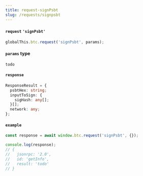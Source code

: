 ```yaml
---
title: request-signPsbt
slug: /requests/signpsbt
---
```


#### `request` `'signPsbt'`

```ts
globalThis.btc.request('signPsbt', params);
```

#### `params` type

`todo`

#### `response`

```ts
ResponseResult = {
  psbtHex: string;
  inputToSign: {
    sigHash: any[];
  }[];
  network: any;
};
```

#### `example`

```ts
const response = await window.btc.request('signPsbt', {});

console.log(response);
// {
//   jsonrpc: '2.0',
//   id: 'getInfo',
//   result: 'todo'
// }
```
